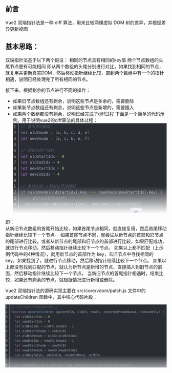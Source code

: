  ## 前言
Vue2 双端指针法是一种 diff 算法，用来比较两棵虚拟 DOM 树的差异，并根据差异更新视图

 ## 基本思路：
双端指针法基于以下两个假设：
相同的节点具有相同的key值
两个节点数组的头尾节点更有可能相同
即从两个数组的头尾分别进行对比，如果找到相同的节点，就复用并更新真实DOM，然后移动指针继续比较，直到两个数组中有一个的指针相遇，说明已经处理完了所有相同的节点。

接下来，根据剩余的节点进行不同的操作：
- 如果旧节点数组还有剩余，说明这些节点是多余的，需要删除
- 如果新节点数组还有剩余，说明这些节点是新增的，需要插入
- 如果两个数组都没有剩余，说明已经完成了diff过程
下面是一个简单的代码示例，用于说明vue2的diff算法的具体过程：
![alt text](image-11.png)

即：  
从新旧节点数组的首尾开始比较，如果首尾节点相同，就直接复用，然后首尾移动指针继续比较下一个节点。
如果首尾节点不同，就尝试从新节点的首部和旧节点的尾部进行比较，或者从新节点的尾部和旧节点的首部进行比较，如果匹配成功，就进行节点移动，然后移动指针继续比较下一个节点。
如果以上都不匹配（上示例代码中的4种情况），就用新节点的首部作为 key，去旧节点中寻找相同的 key，如果找到了，就进行节点移动，然后移动指针继续比较下一个节点。
如果以上都没有找到匹配的节点，就认为新节点是新增的节点，直接插入到旧节点的前面，然后移动指针继续比较下一个节点。
当新旧节点的首尾指针相遇时，结束比较，如果还有剩余的节点，就根据情况进行新增或删除。

Vue2 双端指针法的源码实现主要在 
src/core/vdom/patch.js 文件中的 
updateChildren 函数中，其中核心代码片段：

![alt text](image-12.png)


